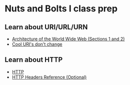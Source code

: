 # Nuts and Bolts I class prep

## Learn about URI/URL/URN</h1>

- [Architecture of the World Wide Web (Sections 1 and 2)](http://www.w3.org/TR/webarch/)
- [Cool URI's don't change](https://www.w3.org/Provider/Style/URI)

## Learn about HTTP</h1>

- [HTTP](http://webapps-for-beginners.rubymonstas.org/http.html)
- [HTTP Headers Reference (Optional)](http://www.cs.tut.fi/~jkorpela/http.html)